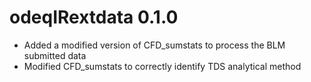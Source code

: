 # odeqIRextdata 0.1.0

* Added a modified version of CFD_sumstats to process the BLM submitted data
* Modified CFD_sumstats to correctly identify TDS analytical method
